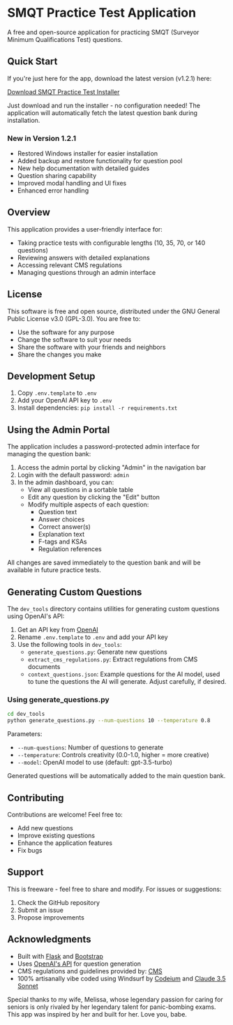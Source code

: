 # SMQT Practice Test Application

A free and open-source application for practicing SMQT (Surveyor Minimum Qualifications Test) questions.

## Quick Start

If you're just here for the app, download the latest version (v1.2.1) here:

[Download SMQT Practice Test Installer](https://github.com/SailboatSteve/SMQT_Practice_Exam/releases/latest/download/SMQT_Practice_Test_Setup.exe)

Just download and run the installer - no configuration needed! The application will automatically fetch the latest question bank during installation.

### New in Version 1.2.1
- Restored Windows installer for easier installation
- Added backup and restore functionality for question pool
- New help documentation with detailed guides
- Question sharing capability
- Improved modal handling and UI fixes
- Enhanced error handling

## Overview

This application provides a user-friendly interface for:
- Taking practice tests with configurable lengths (10, 35, 70, or 140 questions)
- Reviewing answers with detailed explanations
- Accessing relevant CMS regulations
- Managing questions through an admin interface

## License

This software is free and open source, distributed under the GNU General Public License v3.0 (GPL-3.0). You are free to:
- Use the software for any purpose
- Change the software to suit your needs
- Share the software with your friends and neighbors
- Share the changes you make

## Development Setup

1. Copy `.env.template` to `.env`
2. Add your OpenAI API key to `.env`
3. Install dependencies: `pip install -r requirements.txt`

## Using the Admin Portal

The application includes a password-protected admin interface for managing the question bank:

1. Access the admin portal by clicking "Admin" in the navigation bar
2. Login with the default password: `admin`
3. In the admin dashboard, you can:
   - View all questions in a sortable table
   - Edit any question by clicking the "Edit" button
   - Modify multiple aspects of each question:
     - Question text
     - Answer choices
     - Correct answer(s)
     - Explanation text
     - F-tags and KSAs
     - Regulation references

All changes are saved immediately to the question bank and will be available in future practice tests.

## Generating Custom Questions

The `dev_tools` directory contains utilities for generating custom questions using OpenAI's API:

1. Get an API key from [OpenAI](https://openai.com/api/)
2. Rename `.env.template` to `.env` and add your API key
3. Use the following tools in `dev_tools`:
   - `generate_questions.py`: Generate new questions
   - `extract_cms_regulations.py`: Extract regulations from CMS documents
   - `context_questions.json`: Example questions for the AI model, used to tune the questions the AI will generate. Adjust carefully, if desired.

### Using generate_questions.py

```bash
cd dev_tools
python generate_questions.py --num-questions 10 --temperature 0.8
```

Parameters:
- `--num-questions`: Number of questions to generate
- `--temperature`: Controls creativity (0.0-1.0, higher = more creative)
- `--model`: OpenAI model to use (default: gpt-3.5-turbo)

Generated questions will be automatically added to the main question bank.

## Contributing

Contributions are welcome! Feel free to:
- Add new questions
- Improve existing questions
- Enhance the application features
- Fix bugs

## Support

This is freeware - feel free to share and modify. For issues or suggestions:
1. Check the GitHub repository
2. Submit an issue
3. Propose improvements

## Acknowledgments

- Built with [Flask](https://flask.palletsprojects.com/) and [Bootstrap](https://getbootstrap.com/)
- Uses [OpenAI's API](https://openai.com/api/) for question generation
- CMS regulations and guidelines provided by: [CMS](https://www.cms.gov/)
- 100% artisanally vibe coded using Windsurf by [Codeium](https://codeium.com/) and [Claude 3.5 Sonnet](https://www.anthropic.com/)

Special thanks to my wife, Melissa, whose legendary passion for caring for seniors is only rivaled by her legendary talent for panic-bombing exams. This app was inspired by her and built for her. Love you, babe.

